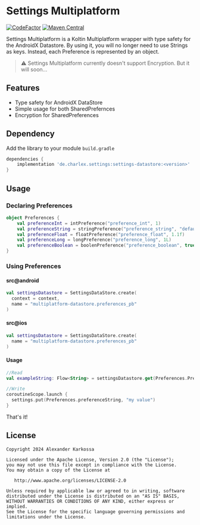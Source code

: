 # Settings Multiplatform

<a href="https://www.codefactor.io/repository/github/ch4rl3x/settings-multiplatform"><img src="https://www.codefactor.io/repository/github/ch4rl3x/settings-multiplatform/badge" alt="CodeFactor" /></a>
<a href="https://repo1.maven.org/maven2/de/charlex/settings/settings-datastore/"><img src="https://img.shields.io/maven-central/v/de.charlex.settings/settings-datastore" alt="Maven Central" /></a>

Settings Multiplatform is a Koltin Multiplatform wrapper with type safety for the AndroidX Datastore. By using it, you will no longer need to use Strings as keys. Instead, each Preference is represented by an object.

> :warning: Settings Multiplatform currently doesn't support Encryption. But it will soon...

## Features

- Type safety for AndroidX DataStore
- Simple usage for both SharedPrefernces
- Encryption for SharedPreferences

## Dependency

Add the library to your module `build.gradle`
```gradle
dependencies {
    implementation 'de.charlex.settings:settings-datastore:<version>'
}
```

## Usage

### Declaring Preferences

```kotlin
object Preferences {
    val preferenceInt = intPreference("preference_int", 1)
    val preferenceString = stringPreference("preference_string", "default")
    val preferenceFloat = floatPreference("preference_float", 1.1f)
    val preferenceLong = longPreference("preference_long", 1L)
    val preferenceBoolean = boolenPreference("preference_boolean", true)
}
```

### Using Preferences

#### src@android
```kotlin
val settingsDatastore = SettingsDataStore.create(
  context = context,
  name = "multiplatform-datastore.preferences_pb"
)
```

#### src@ios
```kotlin
val settingsDatastore = SettingsDataStore.create(
  name = "multiplatform-datastore.preferences_pb"
)
```

#### Usage
```kotlin
//Read
val exampleString: Flow<String> = settingsDatastore.get(Preferences.PreferenceString)

//Write
coroutineScope.launch {
  settings.put(Preferences.preferenceString, "my value")
}

```

That's it!

License
--------

    Copyright 2024 Alexander Karkossa

    Licensed under the Apache License, Version 2.0 (the "License");
    you may not use this file except in compliance with the License.
    You may obtain a copy of the License at

       http://www.apache.org/licenses/LICENSE-2.0

    Unless required by applicable law or agreed to in writing, software
    distributed under the License is distributed on an "AS IS" BASIS,
    WITHOUT WARRANTIES OR CONDITIONS OF ANY KIND, either express or implied.
    See the License for the specific language governing permissions and
    limitations under the License.
